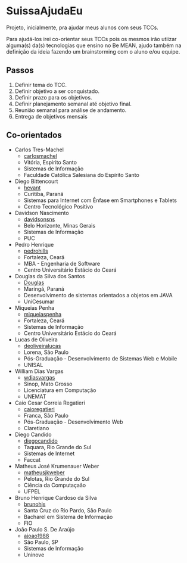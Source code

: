 # SuissaAjudaEu

Projeto, inicialmente, pra ajudar meus alunos com seus TCCs.

Para ajudá-los irei co-orientar seus TCCs pois os mesmos irão utiizar alguma(s) da(s) tecnologias que ensino no Be MEAN, ajudo também na definição da ideia fazendo um brainstorming com o aluno e/ou equipe.

## Passos

1. Definir tema do TCC.
2. Definir objetivo a ser conquistado.
3. Definir prazo para os objetivos.
4. Definir planejamento semanal até objetivo final.
5. Reunião semanal para análise de andamento.
6. Entrega de objetivos mensais


## Co-orientados

- Carlos Tres-Machel
  - [carlosmachel](https://github.com/carlosmachel)
  - Vitória, Espirito Santo
  - Sistemas de Informação
  - Faculdade Católica Salesiana do Espírito Santo
- Diego Bittencourt
  - [hevant](https://github.com/hevant)
  - Curitiba, Paraná
  - Sistemas para Internet com Ênfase em Smartphones e Tablets
  - Centro Tecnológico Positivo
- Davidson Nascimento
  - [davidsonsns](https://github.com/davidsonsns)
  - Belo Horizonte, Minas Gerais
  - Sistemas de Informação
  - PUC
- Pedro Henrique
  - [pedrohills](https://github.com/pedrohills)
  - Fortaleza, Ceará
  - MBA - Engenharia de Software
  - Centro Universitário Estácio do Ceará
- Douglas da Silva dos Santos
  - [Douglas](https://github.com/dougss10)
  - Maringá, Paraná
  - Desenvolvimento de sistemas orientados a objetos em JAVA
  - UniCesumar
- Miqueias Penha
  - [miqueiaspenha](https://github.com/miqueiaspenha)
  - Fortaleza, Ceará
  - Sistemas de Informação
  - Centro Universitário Estácio do Ceará
- Lucas de Oliveira
  - [deoliveiralucas](https://github.com/deoliveiralucas)
  - Lorena, São Paulo
  - Pós-Graduação - Desenvolvimento de Sistemas Web e Mobile
  - UNISAL
- William Dias Vargas
  - [wdiasvargas](https://github.com/wdiasvargas)
  - Sinop, Mato Grosso
  - Licenciatura em Computação
  - UNEMAT
- Caio Cesar Correia Regatieri
  - [caioregatieri](https://github.com/caioregatieri)
  - Franca, São Paulo
  - Pós-Graduação - Desenvolvimento Web
  - Claretiano
- Diego Candido
  - [diegocandido](https://github.com/diegocandido)
  - Taquara, Rio Grande do Sul
  - Sistemas de Internet
  - Faccat
- Matheus José Krumenauer Weber
  - [matheusjkweber](https://github.com/matheusjkweber)
  - Pelotas, Rio Grande do Sul
  - Ciência da Computaçaão
  - UFPEL
- Bruno Henrique Cardoso da Silva
  - [brunohjs](https://github.com/bruunohjs)
  - Santa Cruz do Rio Pardo, São Paulo
  - Bacharel em Sistema de Informação
  - FIO
- João Paulo S. De Araújo
  - [ajoao1988](https://github.com/ajoao88)
  - São Paulo, SP
  - Sistemas de Informação
  - Uninove
